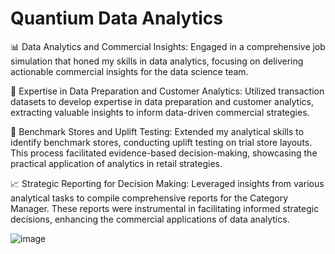 # Quantium Data Analytics 

📊 Data Analytics and Commercial Insights: Engaged in a comprehensive job simulation that honed my skills in data analytics, focusing on delivering actionable commercial insights for the data science team.

🧮 Expertise in Data Preparation and Customer Analytics: Utilized transaction datasets to develop expertise in data preparation and customer analytics, extracting valuable insights to inform data-driven commercial strategies.

🏪 Benchmark Stores and Uplift Testing: Extended my analytical skills to identify benchmark stores, conducting uplift testing on trial store layouts. This process facilitated evidence-based decision-making, showcasing the practical application of analytics in retail strategies.

📈 Strategic Reporting for Decision Making: Leveraged insights from various analytical tasks to compile comprehensive reports for the Category Manager. These reports were instrumental in facilitating informed strategic decisions, enhancing the commercial applications of data analytics.

![image](https://github.com/ParthSankpal/Quantium-Data-Analytics/assets/114609530/2e18795a-9aaa-4817-b5bf-10d6585d3a4a)
